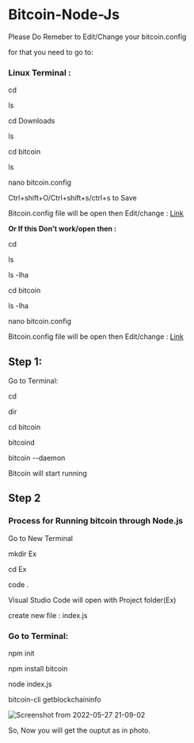 # Bitcoin-Node-Js

Please Do Remeber to Edit/Change your bitcoin.config

for that you need to go to:

### Linux Terminal :

cd 

ls

cd Downloads

ls

cd bitcoin

ls

nano bitcoin.config  

Ctrl+shift+O/Ctrl+shift+s/ctrl+s to Save


Bitcoin.config file will be open then Edit/change : [Link](https://github.com/Shivam-Vatshayan/Bitcoin-Node-Js/blob/main/bitcoin.config)

**Or If this Don't work/open then :**

cd

ls

ls -lha

cd bitcoin

ls -lha

nano bitcoin.config

Bitcoin.config file will be open then Edit/change : [Link](https://github.com/Shivam-Vatshayan/Bitcoin-Node-Js/blob/main/bitcoin.config)


## Step 1:
Go to Terminal: 

cd 

dir

cd bitcoin

bitcoind

bitcoin --daemon

Bitcoin will start running

## Step 2

### Process for Running bitcoin through Node.js

Go to New Terminal

mkdir Ex

cd Ex

code .


Visual Studio Code will open with Project folder(Ex)

create new file : index.js

### Go to Terminal:

npm init

npm install bitcoin

node index.js

bitcoin-cli getblockchaininfo


![Screenshot from 2022-05-27 21-09-02](https://user-images.githubusercontent.com/105789347/170739633-5bca09dc-05ae-4ab0-8c24-dafe48c3d920.png)

So, Now you will get the ouptut as in photo. 
